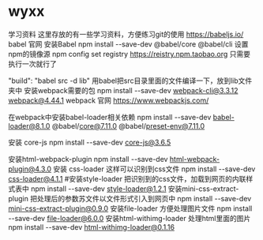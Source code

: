 # wyxx
学习资料
这里存放的有一些学习资料，方便练习git的使用
https://babeljs.io/  babel 官网
安装Babel npm install --save-dev @babel/core @babel/cli
设置 npm的镜像源  npm config set registry https://reistry.npm.taobao.org
只需要执行一次就行了

 "build": "babel src -d lib"
 用babel把src目录里面的文件编译一下，放到lib文件夹中
安装webpack需要的包
 npm install --save-dev webpack-cli@3.3.12  webpack@4.44.1
 webpack 官网 https://www.webpackjs.com/

 在webpack中安装babel-loader相关依赖
 npm install --save-dev babel-loader@8.1.0 @babel/core@7.11.0 @babel/preset-env@7.11.0

 安装 core-js
 npm install --save-dev core-js@3.6.5

 安装html-webpack-plugin
 npm install --save-dev html-webpack-plugin@4.3.0
安装 css-loader  这样可以识别到css文件
npm install --save-dev css-loader@4.1.1
#安装style-loader   把识别到的css文件，加载到网页的内联样式表中
npm install --save-dev style-loader@1.2.1
安装mini-css-extract-plugin  把处理后的参数苏文件以文件形式引入到网页中
npm install --save-dev mini-css-extract-plugin@0.9.0
安装file-loader  方便处理图片文件
npm install --save-dev  file-loader@6.0.0
安装html-withimg-loader  处理html里面的图片
npm install --save-dev html-withimg-loader@0.1.16